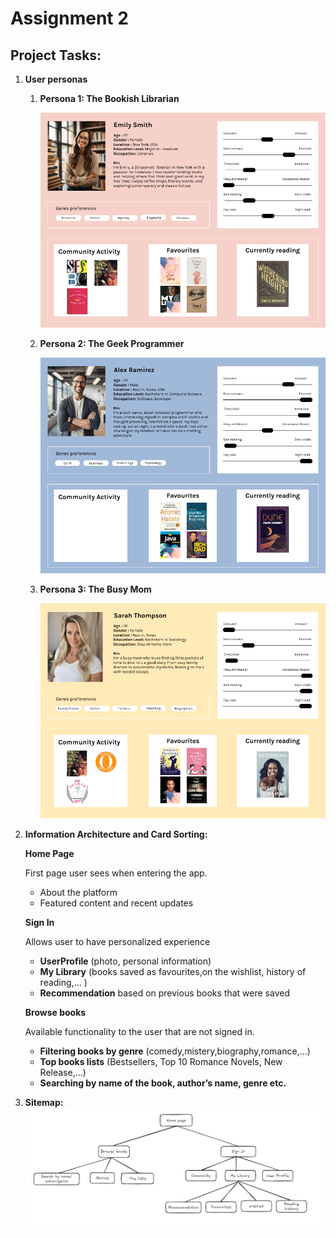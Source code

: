 # Assignment 2
## Project Tasks:
1. **User personas**
    1. **Persona 1: The Bookish Librarian**
        
        ![user-profile-1.png](user-profile-1.png)
        
    2. **Persona 2: The Geek Programmer**
        
        ![user-profile-2.png](user-profile-2.png)
        
    3. **Persona 3: The Busy Mom**
        
        ![user-profile-3.png](user-profile-3.png)
        
2. **Information Architecture and Card Sorting:**
    
    **Home Page**
    
    First page user sees when entering the app.
    
    - About the platform
    - Featured content and recent updates
    
    **Sign In**
    
    Allows user to have personalized experience
    
    - **UserProfile** (photo, personal information)
    - **My Library** (books saved as favourites,on the wishlist, history of reading,… )
    - **Recommendation** based on previous books that were saved
    
    **Browse books**
    
    Available functionality to the user that are not signed in.
    
    - **Filtering books by genre** (comedy,mistery,biography,romance,…)
    - **Top books lists** (Bestsellers, Top 10 Romance Novels, New Release,…)
    - **Searching by name of the book, author’s name, genre etc.**
    
3. **Sitemap:** 
![Sitemap.png](Sitemap.png)
